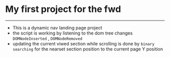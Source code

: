 # My first project for the fwd
---
* This is a dynamic nav landing page project
* the script is working by listening to the dom tree changes `DOMNodeInserted` , `DOMNodeRemoved`
* updating the current viwed section while scrolling is done by `binary searching` for the nearset section position to the current page Y position 